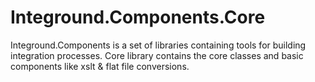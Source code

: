 # Integround.Components.Core
Integround.Components is a set of libraries containing tools for building integration processes. Core library contains the core classes and basic components like xslt & flat file conversions.